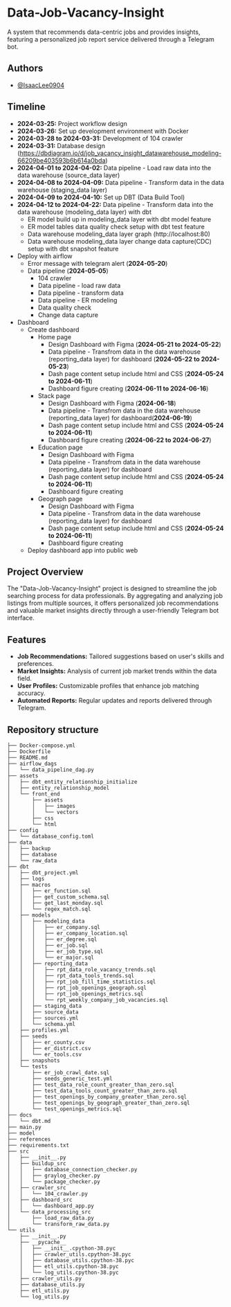 # Data-Job-Vacancy-Insight
A system that recommends data-centric jobs and provides insights, featuring a personalized job report service delivered through a Telegram bot.

## Authors 
- [@IsaacLee0904](https://github.com/IsaacLee0904)

## Timeline
- **2024-03-25:** Project workflow design
- **2024-03-26:** Set up development environment with Docker
- **2024-03-28 to 2024-03-31:** Development of 104 crawler
- **2024-03-31:** Database design (https://dbdiagram.io/d/job_vacancy_insight_datawarehouse_modeling-66209be403593b6b614a0bda)
- **2024-04-01 to 2024-04-02:** Data pipeline - Load raw data into the data warehouse (source_data layer)
- **2024-04-08 to 2024-04-09:** Data pipeline - Transform data in the data warehouse (staging_data layer)
- **2024-04-09 to 2024-04-10:** Set up DBT (Data Build Tool)
- **2024-04-12 to 2024-04-22:** Data pipeline - Transform data into the data warehouse (modeling_data layer) with dbt
    - ER model build up in modeling_data layer with dbt model feature
    - ER model tables data quality check setup with dbt test feature
    - Data warehouse modeling_data layer graph (http://localhost:80)
    - Data warehouse modeling_data layer change data capture(CDC) setup with dbt snapshot feature 
- Deploy with airflow 
    - Error message with telegram alert (**2024-05-20**)
    - Data pipeline (**2024-05-05**)
        - 104 crawler
        - Data pipeline - load raw data
        - Data pipeline - transform data
        - Data pipeline - ER modeling 
        - Data quality check 
        - Change data capture
- Dashboard
    - Create dashboard
        - Home page
            - Design Dashboard with Figma (**2024-05-21 to 2024-05-22**)
            - Data pipeline - Transfrom data in the data warehouse (reporting_data layer) for dashboard (**2024-05-22 to 2024-05-23**)
            - Dash page content setup include html and CSS (**2024-05-24 to 2024-06-11**)
            - Dashboard figure creating (**2024-06-11 to 2024-06-16**)
        - Stack page
            - Design Dashboard with Figma (**2024-06-18**)
            - Data pipeline - Transfrom data in the data warehouse (reporting_data layer) for dashboard(**2024-06-19**)
            - Dash page content setup include html and CSS (**2024-05-24 to 2024-06-11**)
            - Dashboard figure creating (**2024-06-22 to 2024-06-27**)
        - Education page 
            - Design Dashboard with Figma
            - Data pipeline - Transfrom data in the data warehouse (reporting_data layer) for dashboard
            - Dash page content setup include html and CSS (**2024-05-24 to 2024-06-11**)
            - Dashboard figure creating
        - Geograph page
            - Design Dashboard with Figma
            - Data pipeline - Transfrom data in the data warehouse (reporting_data layer) for dashboard
            - Dash page content setup include html and CSS (**2024-05-24 to 2024-06-11**)
            - Dashboard figure creating
    - Deploy dashboard app into public web

## Project Overview
The "Data-Job-Vacancy-Insight" project is designed to streamline the job searching process for data professionals. By aggregating and analyzing job listings from multiple sources, it offers personalized job recommendations and valuable market insights directly through a user-friendly Telegram bot interface.

## Features
- **Job Recommendations:** Tailored suggestions based on user's skills and preferences.
- **Market Insights:** Analysis of current job market trends within the data field.
- **User Profiles:** Customizable profiles that enhance job matching accuracy.
- **Automated Reports:** Regular updates and reports delivered through Telegram.

## Repository structure
```
├── Docker-compose.yml
├── Dockerfile
├── README.md
├── airflow_dags
│   └── data_pipeline_dag.py
├── assets
│   ├── dbt_entity_relationship_initialize 
│   ├── entity_relationship_model
│   └── front_end
│       ├── assets
│       │   ├── images
│       │   └── vectors
│       ├── css
│       └── html
├── config
│   └── database_config.toml
├── data
│   ├── backup
│   ├── database
│   └── raw_data
├── dbt
│   ├── dbt_project.yml
│   ├── logs
│   ├── macros
│   │   ├── er_function.sql
│   │   ├── get_custom_schema.sql
│   │   ├── get_last_monday.sql
│   │   └── regex_match.sql
│   ├── models
│   │   ├── modeling_data
│   │   │   ├── er_company.sql
│   │   │   ├── er_company_location.sql
│   │   │   ├── er_degree.sql
│   │   │   ├── er_job.sql
│   │   │   ├── er_job_type.sql
│   │   │   └── er_major.sql
│   │   ├── reporting_data
│   │   │   ├── rpt_data_role_vacancy_trends.sql
│   │   │   ├── rpt_data_tools_trends.sql
│   │   │   ├── rpt_job_fill_time_statistics.sql
│   │   │   ├── rpt_job_openings_geograph.sql
│   │   │   ├── rpt_job_openings_metrics.sql
│   │   │   └── rpt_weekly_company_job_vacancies.sql
│   │   ├── staging_data
│   │   ├── source_data
│   │   ├── sources.yml
│   │   └── schema.yml
│   ├── profiles.yml
│   ├── seeds
│   │   ├── er_county.csv
│   │   ├── er_district.csv
│   │   └── er_tools.csv
│   ├── snapshots
│   └── tests
│       ├── er_job_crawl_date.sql
│       ├── seeds_generic_test.yml
│       ├── test_data_role_count_greater_than_zero.sql
│       ├── test_data_tools_count_greater_than_zero.sql
│       ├── test_openings_by_company_greater_than_zero.sql
│       ├── test_openings_by_geograph_greater_than_zero.sql
│       └── test_openings_metrics.sql
├── docs
│   └── dbt.md
├── main.py
├── model
├── references
├── requirements.txt
├── src
│   ├── __init__.py
│   ├── buildup_src
│   │   ├── database_connection_checker.py
│   │   ├── graylog_checker.py
│   │   └── package_checker.py
│   ├── crawler_src
│   │   └── 104_crawler.py
│   ├── dashboard_src
│   │   └── dashboard_app.py
│   └── data_processing_src
│       ├── load_raw_data.py
│       └── transform_raw_data.py
└── utils
    ├── __init__.py
    ├── __pycache__
    │   ├── __init__.cpython-38.pyc
    │   ├── crawler_utils.cpython-38.pyc
    │   ├── database_utils.cpython-38.pyc
    │   ├── etl_utils.cpython-38.pyc
    │   └── log_utils.cpython-38.pyc
    ├── crawler_utils.py
    ├── database_utils.py
    ├── etl_utils.py
    └── log_utils.py
```